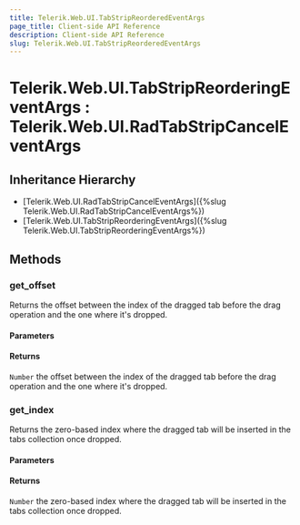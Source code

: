 ```yaml
---
title: Telerik.Web.UI.TabStripReorderedEventArgs
page_title: Client-side API Reference
description: Client-side API Reference
slug: Telerik.Web.UI.TabStripReorderedEventArgs
---
```


# Telerik.Web.UI.TabStripReorderingEventArgs : Telerik.Web.UI.RadTabStripCancelEventArgs

## Inheritance Hierarchy

* [Telerik.Web.UI.RadTabStripCancelEventArgs]({%slug Telerik.Web.UI.RadTabStripCancelEventArgs%})
* [Telerik.Web.UI.TabStripReorderingEventArgs]({%slug Telerik.Web.UI.TabStripReorderingEventArgs%})

## Methods


###  get_offset

Returns the offset between the index of the dragged tab before the drag operation and the one where it's dropped. 

#### Parameters

#### Returns

`Number` the offset between the index of the dragged tab before the drag operation and the one where it's dropped.

###  get_index

Returns the zero-based index where the dragged tab will be inserted in the tabs collection once dropped. 

#### Parameters

#### Returns

`Number` the zero-based index where the dragged tab will be inserted in the tabs collection once dropped. 



